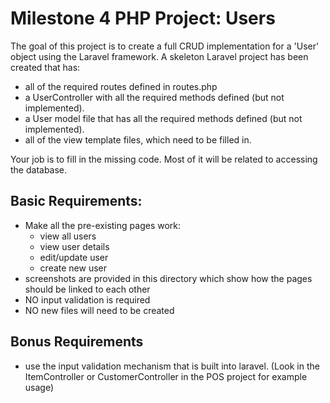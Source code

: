 # Milestone 4 PHP Project: Users

The goal of this project is to create a full CRUD implementation for a 'User' object using the Laravel framework.
A skeleton Laravel project has been created that has:
- all of the required routes defined in routes.php
- a UserController with all the required methods defined (but not implemented).
- a User model file that has all the required methods defined (but not implemented).
- all of the view template files, which need to be filled in.

Your job is to fill in the missing code. Most of it will be related to accessing the database.

## Basic Requirements:
- Make all the pre-existing pages work:
  - view all users
  - view user details
  - edit/update user
  - create new user
- screenshots are provided in this directory which show how the pages should be linked to each other
- NO input validation is required
- NO new files will need to be created

## Bonus Requirements
- use the input validation mechanism that is built into laravel. (Look in the ItemController or CustomerController in the POS project for example usage)

